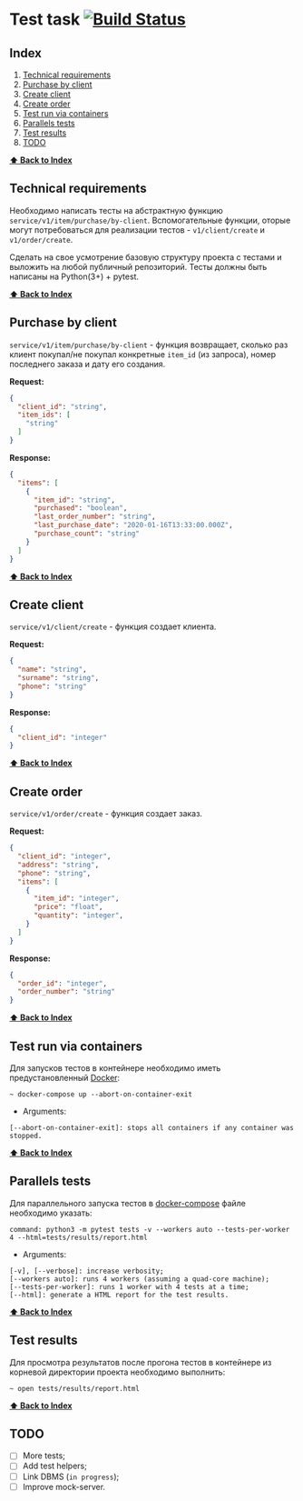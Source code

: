 # Test task [![Build Status](https://travis-ci.com/vamotest/mock_server.svg?branch=master)](https://travis-ci.com/vamotest/mock_server)

## Index
1. [Technical requirements](#technical-requirements)
2. [Purchase by client](#purchase-by-client)
3. [Create client](#create-client)
4. [Create order](#create-order)
5. [Test run via containers](#test-run-via-containers)
6. [Parallels tests](pytest-parallel)
7. [Test results](#pytest-html)
8. [TODO](#todo)

**[⬆ Back to Index](#index)**
## Technical requirements
Необходимо написать тесты на абстрактную функцию `service/v1/item/purchase/by-client`. 
Вспомогательные функции, оторые могут потребоваться для реализации тестов - 
`v1/client/create` и `v1/order/create`.

Сделать на свое усмотрение базовую структуру проекта с тестами и выложить 
на любой публичный репозиторий. 
Тесты должны быть написаны на Python(3+) + pytest. 


**[⬆ Back to Index](#index)**
## Purchase by client
`service/v1/item/purchase/by-client` - функция возвращает, сколько раз клиент 
покупал/не покупал конкретные `item_id` (из запроса), номер последнего 
заказа и дату его создания.

**Request:**
```json
{
  "client_id": "string",
  "item_ids": [
    "string"
  ]
}
```

**Response:**
```json
{
  "items": [
    {
      "item_id": "string",
      "purchased": "boolean",
      "last_order_number": "string",
      "last_purchase_date": "2020-01-16T13:33:00.000Z",
      "purchase_count": "string"
    }
  ]
}
```

**[⬆ Back to Index](#index)**
## Create client
`service/v1/client/create` - функция создает клиента.

**Request:**
```json
{
  "name": "string",
  "surname": "string",
  "phone": "string"
}
```
**Response:**
```json
{
  "client_id": "integer"
}
```

**[⬆ Back to Index](#index)**
## Create order
`service/v1/order/create` - функция создает заказ.

**Request:**
```json
{
  "client_id": "integer",
  "address": "string",
  "phone": "string",
  "items": [
    {
      "item_id": "integer",
      "price": "float",
      "quantity": "integer",
    }
  ]
}
```

**Response:**
```json
{
  "order_id": "integer",
  "order_number": "string"
}
```




**[⬆ Back to Index](#index)**
## Test run via containers
Для запусков тестов в контейнере необходимо иметь предустановленный [Docker](https://www.docker.com/get-started):
```shell script
~ docker-compose up --abort-on-container-exit
```
* Arguments:
```
[--abort-on-container-exit]: stops all containers if any container was stopped.
```


**[⬆ Back to Index](#index)**
## Parallels tests
Для параллельного запуска тестов в [docker-compose](https://github.com/vamotest/voximplant/blob/master/docker-compose.yml#L20) файле необходимо указать:
```shell script
command: python3 -m pytest tests -v --workers auto --tests-per-worker 4 --html=tests/results/report.html
```
* Arguments:
```
[-v], [--verbose]: increase verbosity;
[--workers auto]: runs 4 workers (assuming a quad-core machine);
[--tests-per-worker]: runs 1 worker with 4 tests at a time;
[--html]: generate a HTML report for the test results.
```


**[⬆ Back to Index](#index)**
## Test results
Для просмотра результатов после прогона тестов в контейнере
из корневой директории проекта необходимо выполнить:
```shell script
~ open tests/results/report.html 
```

**[⬆ Back to Index](#index)**
## TODO
- [ ] More tests;
- [ ] Add test helpers;
- [ ] Link DBMS (`in progress`);
- [ ] Improve mock-server.
